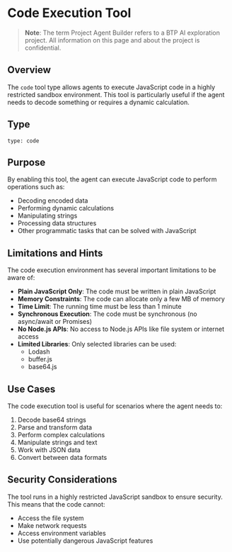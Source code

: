 # Code Execution Tool

> **Note**: The term Project Agent Builder refers to a BTP AI exploration project. All information on this page and about the project is confidential.

## Overview

The `code` tool type allows agents to execute JavaScript code in a highly restricted sandbox environment. This tool is particularly useful if the agent needs to decode something or requires a dynamic calculation.

## Type

```
type: code
```

## Purpose

By enabling this tool, the agent can execute JavaScript code to perform operations such as:
- Decoding encoded data
- Performing dynamic calculations
- Manipulating strings
- Processing data structures
- Other programmatic tasks that can be solved with JavaScript

## Limitations and Hints

The code execution environment has several important limitations to be aware of:

- **Plain JavaScript Only**: The code must be written in plain JavaScript
- **Memory Constraints**: The code can allocate only a few MB of memory
- **Time Limit**: The running time must be less than 1 minute
- **Synchronous Execution**: The code must be synchronous (no async/await or Promises)
- **No Node.js APIs**: No access to Node.js APIs like file system or internet access
- **Limited Libraries**: Only selected libraries can be used:
  - Lodash
  - buffer.js
  - base64.js

## Use Cases

The code execution tool is useful for scenarios where the agent needs to:
1. Decode base64 strings
2. Parse and transform data
3. Perform complex calculations
4. Manipulate strings and text
5. Work with JSON data
6. Convert between data formats

## Security Considerations

The tool runs in a highly restricted JavaScript sandbox to ensure security. This means that the code cannot:
- Access the file system
- Make network requests
- Access environment variables
- Use potentially dangerous JavaScript features 